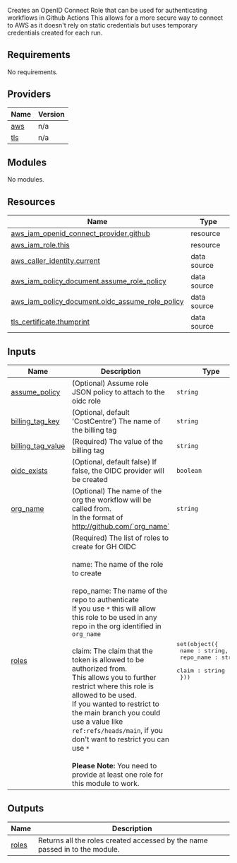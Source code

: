 Creates an OpenID Connect Role that can be used for authenticating workflows in Github Actions
This allows for a more secure way to connect to AWS as it doesn't rely on static credentials but uses temporary credentials created for each run.

## Requirements

No requirements.

## Providers

| Name | Version |
|------|---------|
| <a name="provider_aws"></a> [aws](#provider\_aws) | n/a |
| <a name="provider_tls"></a> [tls](#provider\_tls) | n/a |

## Modules

No modules.

## Resources

| Name | Type |
|------|------|
| [aws_iam_openid_connect_provider.github](https://registry.terraform.io/providers/hashicorp/aws/latest/docs/resources/iam_openid_connect_provider) | resource |
| [aws_iam_role.this](https://registry.terraform.io/providers/hashicorp/aws/latest/docs/resources/iam_role) | resource |
| [aws_caller_identity.current](https://registry.terraform.io/providers/hashicorp/aws/latest/docs/data-sources/caller_identity) | data source |
| [aws_iam_policy_document.assume_role_policy](https://registry.terraform.io/providers/hashicorp/aws/latest/docs/data-sources/iam_policy_document) | data source |
| [aws_iam_policy_document.oidc_assume_role_policy](https://registry.terraform.io/providers/hashicorp/aws/latest/docs/data-sources/iam_policy_document) | data source |
| [tls_certificate.thumprint](https://registry.terraform.io/providers/hashicorp/tls/latest/docs/data-sources/certificate) | data source |

## Inputs

| Name | Description | Type | Default | Required |
|------|-------------|------|---------|:--------:|
| <a name="input_assume_policy"></a> [assume\_policy](#input\_assume\_policy) | (Optional) Assume role JSON policy to attach to the oidc role | `string` | `"{}"` | no |
| <a name="input_billing_tag_key"></a> [billing\_tag\_key](#input\_billing\_tag\_key) | (Optional, default 'CostCentre') The name of the billing tag | `string` | `"CostCentre"` | no |
| <a name="input_billing_tag_value"></a> [billing\_tag\_value](#input\_billing\_tag\_value) | (Required) The value of the billing tag | `string` | n/a | yes |
| <a name="input_oidc_exists"></a> [oidc\_exists](#input\_oidc\_exists) | (Optional, default false) If false, the OIDC provider will be created | `boolean` | `false` | no |
| <a name="input_org_name"></a> [org\_name](#input\_org\_name) | (Optional)  The name of the org the workflow will be called from.<br>    In the format of http://github.com/`org_name` | `string` | `"cds-snc"` | no |
| <a name="input_roles"></a> [roles](#input\_roles) | (Required) The list of roles to create for GH OIDC<br><br>  name: The name of the role to create<br><br>  repo\_name: The name of the repo to authenticate<br>  If you use `*` this will allow this role to be used in any repo in the org identified in `org_name`<br><br>  claim: The claim that the token is allowed to be authorized from. <br>  This allows you to further restrict where this role is allowed to be used.<br>  If you wanted to restrict to the main branch you could use a value like `ref:refs/heads/main`, if you don't want to restrict you can use `*`<br><br>  **Please Note:** You need to provide at least one role for this module to work. | <pre>set(object({<br>    name : string,<br>    repo_name : string,<br>    claim : string<br>  }))</pre> | n/a | yes |

## Outputs

| Name | Description |
|------|-------------|
| <a name="output_roles"></a> [roles](#output\_roles) | Returns all the roles created accessed by the name passed in to the module. |
